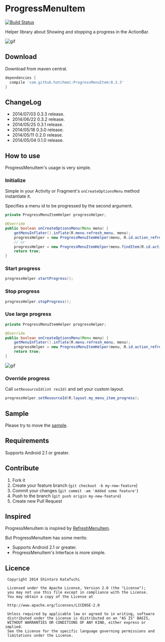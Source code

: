 ProgressMenuItem
================

[![Build Status](https://travis-ci.org/hotchemi/ProgressMenuItem.png?branch=master)](https://travis-ci.org/hotchemi/ProgressMenuItem)

Helper library about Showing and stopping a progress in the ActionBar.

![gif](http://gifzo.net/BO3wY1zTTkb.gif)

## Download

Download from maven central.

```groovy
dependencies {
  compile 'com.github.hotchemi:ProgressMenuItem:0.3.3'
}
```

## ChangeLog

- 2014/07/03 0.3.3 release.
- 2014/06/22 0.3.2 release.
- 2014/05/25 0.3.1 release.
- 2014/05/18 0.3.0 release.
- 2014/05/11 0.2.0 release.
- 2014/05/04 0.1.0 release.

## How to use

ProgressMenuItem's usage is very simple.

### Initialize

Simple in your Activity or Fragment's `onCreateOptionsMenu` method instantiate it.

Specifies a menu id to be progressed by the second argument.

```java
private ProgressMenuItemHelper progressHelper;

@Override
public boolean onCreateOptionsMenu(Menu menu) {
    getMenuInflater().inflate(R.menu.refresh_menu, menu);
    progressHelper = new ProgressMenuItemHelper(menu, R.id.action_refresh);
    // or
    progressHelper = new ProgressMenuItemHelper(menu.findItem(R.id.action_refresh));
    return true;
}
```

### Start progress

``` java
progressHelper.startProgress();
```

### Stop progress

``` java
progressHelper.stopProgress();
```

### Use large progress

```java
private ProgressMenuItemHelper progressHelper;

@Override
public boolean onCreateOptionsMenu(Menu menu) {
    getMenuInflater().inflate(R.menu.refresh_menu, menu);
    progressHelper = new ProgressMenuItemHelper(menu, R.id.action_refresh, ProgressMenuSize.LARGE);
    return true;
}
```

![gif](http://gifzo.net/BDXqbzDanWc.gif)

### Override progress

Call `setResourceId(int resId)` and set your custom layout.

``` java
progressHelper.setResourceId(R.layout.my_menu_item_progress);
```

## Sample

Please try to move the [sample](https://github.com/hotchemi/ProgressMenuItem/tree/master/sample/).

## Requirements

Supports Android 2.1 or greater.

## Contribute

1. Fork it
2. Create your feature branch (`git checkout -b my-new-feature`)
3. Commit your changes (`git commit -am 'Added some feature'`)
4. Push to the branch (`git push origin my-new-feature`)
5. Create new Pull Request

## Inspired

ProgressMenuItem is inspired by [RefreshMenuItem](https://github.com/nicolasjafelle/RefreshMenuItem).

But ProgressMenuItem has some merits:

- Supports Android 2.1 or greater.
- ProgressMenuItem's Interface is more simple.

## Licence

```
 Copyright 2014 Shintaro Katafuchi

 Licensed under the Apache License, Version 2.0 (the "License");
 you may not use this file except in compliance with the License.
 You may obtain a copy of the License at

 http://www.apache.org/licenses/LICENSE-2.0

 Unless required by applicable law or agreed to in writing, software
 distributed under the License is distributed on an "AS IS" BASIS,
 WITHOUT WARRANTIES OR CONDITIONS OF ANY KIND, either express or implied.
 See the License for the specific language governing permissions and
 limitations under the License.
```